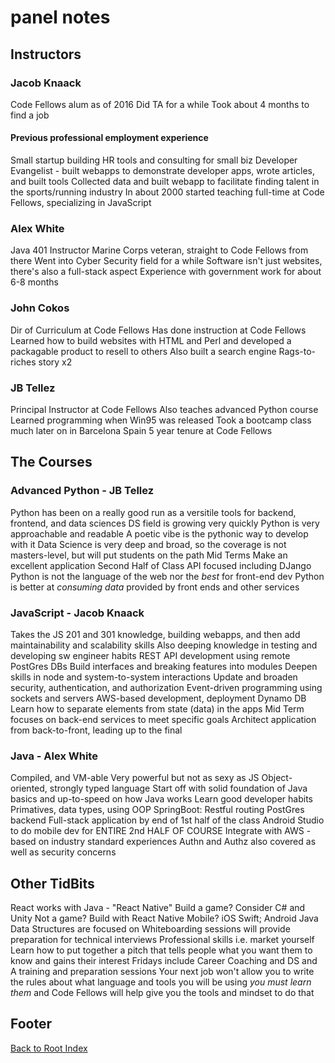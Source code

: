 # panel notes

## Instructors

### Jacob Knaack

Code Fellows alum as of 2016
Did TA for a while
Took about 4 months to find a job

#### Previous professional employment experience

Small startup building HR tools and consulting for small biz
Developer Evangelist - built webapps to demonstrate developer apps, wrote articles, and built tools
Collected data and built webapp to facilitate finding talent in the sports/running industry
In about 2000 started teaching full-time at Code Fellows, specializing in JavaScript

### Alex White

Java 401 Instructor
Marine Corps veteran, straight to Code Fellows from there
Went into Cyber Security field for a while
Software isn't just websites, there's also a full-stack aspect
Experience with government work for about 6-8 months

### John Cokos

Dir of Curriculum at Code Fellows
Has done instruction at Code Fellows
Learned how to build websites with HTML and Perl and developed a packagable product to resell to others
Also built a search engine
Rags-to-riches story x2

### JB Tellez

Principal Instructor at Code Fellows
Also teaches advanced Python course
Learned programming when Win95 was released
Took a bootcamp class much later on in Barcelona Spain
5 year tenure at Code Fellows

## The Courses

### Advanced Python - JB Tellez

Python has been on a really good run as a versitile tools for backend, frontend, and data sciences
DS field is growing very quickly
Python is very approachable and readable
A poetic vibe is the pythonic way to develop with it
Data Science is very deep and broad, so the coverage is not masters-level, but will put students on the path
Mid Terms
Make an excellent application
Second Half of Class
API focused including DJango
Python is not the language of the web nor the *best* for front-end dev
Python is better at *consuming data* provided by front ends and other services

### JavaScript - Jacob Knaack

Takes the JS 201 and 301 knowledge, building webapps, and then add maintainability and scalability skills
Also deeping knowledge in testing and developing sw engineer habits
REST API development using remote PostGres DBs
Build interfaces and breaking features into modules
Deepen skills in node and system-to-system interactions
Update and broaden security, authentication, and authorization
Event-driven programming using sockets and servers
AWS-based development, deployment
Dynamo DB
Learn how to separate elements from state (data) in the apps
Mid Term focuses on back-end services to meet specific goals
Architect application from back-to-front, leading up to the final

### Java - Alex White

Compiled, and VM-able
Very powerful but not as sexy as JS
Object-oriented, strongly typed language
Start off with solid foundation of Java basics and up-to-speed on how Java works
Learn good developer habits
Primatives, data types, using OOP
SpringBoot: Restful routing
PostGres backend
Full-stack application by end of 1st half of the class
Android Studio to do mobile dev for ENTIRE 2nd HALF OF COURSE
Integrate with AWS - based on industry standard experiences
Authn and Authz also covered as well as security concerns

## Other TidBits

React works with Java - "React Native"
Build a game? Consider C# and Unity
Not a game? Build with React Native
Mobile? iOS Swift; Android Java
Data Structures are focused on
Whiteboarding sessions will provide preparation for technical interviews
Professional skills i.e. market yourself
Learn how to put together a pitch that tells people what you want them to know and gains their interest
Fridays include Career Coaching and DS and A training and preparation sessions
Your next job won't allow you to write the rules about what language and tools you will be using *you must learn them* and Code Fellows will help give you the tools and mindset to do that

## Footer

[Back to Root Index](../README.md)  
